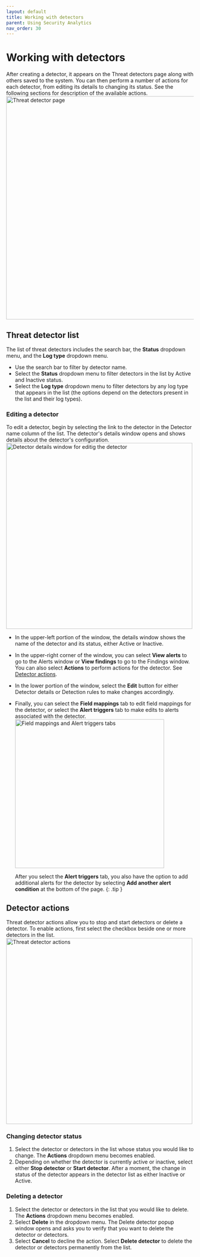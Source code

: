 ```yaml
---
layout: default
title: Working with detectors
parent: Using Security Analytics
nav_order: 30
---
```


# Working with detectors

After creating a detector, it appears on the Threat detectors page along with others saved to the system. You can then perform a number of actions for each detector, from editing its details to changing its status. See the following sections for description of the available actions.
<br><img src="{{site.url}}{{site.baseurl}}/images/Security/threat-detector.png" alt="Threat detector page" width="600">

## Threat detector list

The list of threat detectors includes the search bar, the **Status** dropdown menu, and the **Log type** dropdown menu.
* Use the search bar to filter by detector name.
* Select the **Status** dropdown menu to filter detectors in the list by Active and Inactive status.
* Select the **Log type** dropdown menu to filter detectors by any log type that appears in the list (the options depend on the detectors present in the list and their log types).

### Editing a detector

To edit a detector, begin by selecting the link to the detector in the Detector name column of the list. The detector's details window opens and shows details about the detector's configuration.
<br><img src="{{site.url}}{{site.baseurl}}/images/Security/detector-details.png" alt="Detector details window for editig the detector" width="500">
* In the upper-left portion of the window, the details window shows the name of the detector and its status, either Active or Inactive.
* In the upper-right corner of the window, you can select **View alerts** to go to the Alerts window or **View findings** to go to the Findings window. You can also select **Actions** to perform actions for the detector. See [Detector actions]({{site.url}}{{site.baseurl}}/security-analytics/usage/detectors/#detector-actions).
* In the lower portion of the window, select the **Edit** button for either Detector details or Detection rules to make changes accordingly.
* Finally, you can select the **Field mappings** tab to edit field mappings for the detector, or select the **Alert triggers** tab to make edits to alerts associated with the detector.
<br><img src="{{site.url}}{{site.baseurl}}/images/Security/detector-details2.png" alt="Field mappings and Alert triggers tabs" width="400">

    After you select the **Alert triggers** tab, you also have the option to add additional alerts for the detector by selecting **Add another alert condition** at the bottom of the page.
    {: .tip }

## Detector actions

Threat detector actions allow you to stop and start detectors or delete a detector. To enable actions, first select the checkbox beside one or more detectors in the list.
<br><img src="{{site.url}}{{site.baseurl}}/images/Security/detector-action.png" alt="Threat detector actions" width="500">

### Changing detector status

1.  Select the detector or detectors in the list whose status you would like to change. The **Actions** dropdown menu becomes enabled.
1.  Depending on whether the detector is currently active or inactive, select either **Stop detector** or **Start detector**. After a moment, the change in status of the detector appears in the detector list as either Inactive or Active.

### Deleting a detector

1. Select the detector or detectors in the list that you would like to delete. The **Actions** dropdown menu becomes enabled.
1. Select **Delete** in the dropdown menu. The Delete detector popup window opens and asks you to verify that you want to delete the detector or detectors.
1. Select **Cancel** to decline the action. Select **Delete detector** to delete the detector or detectors permanently from the list.

